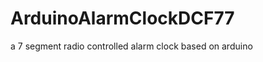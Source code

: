 ArduinoAlarmClockDCF77
======================

a 7 segment radio controlled alarm clock based on arduino
